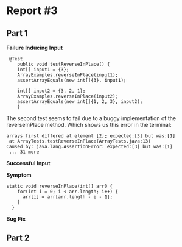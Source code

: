 # Report #3
## Part 1
**Failure Inducing Input**
```
 @Test 
	public void testReverseInPlace() {
    int[] input1 = {3};
    ArrayExamples.reverseInPlace(input1);
    assertArrayEquals(new int[]{3}, input1);

    int[] input2 = {3, 2, 1};
    ArrayExamples.reverseInPlace(input2);
    assertArrayEquals(new int[]{1, 2, 3}, input2);
	}
```

The second test seems to fail due to a buggy implementation of the reverseInPlace method. Which shows us this error in the terminal:
```
arrays first differed at element [2]; expected:[3] but was:[1]
 at ArrayTests.testReverseInPlace(ArrayTests.java:13)
Caused by: java.lang.AssertionError: expected:[3] but was:[1]
 ... 31 more
```

**Successful Input**

**Symptom**
```
static void reverseInPlace(int[] arr) {
    for(int i = 0; i < arr.length; i++) {
      arr[i] = arr[arr.length - i - 1];
    }
  }
```

**Bug Fix**

## Part 2
